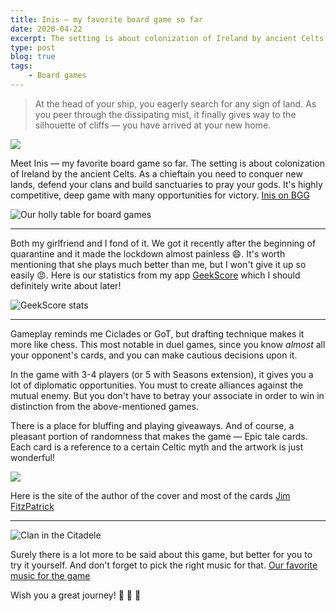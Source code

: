 ```yaml
---
title: Inis — my favorite board game so far
date: 2020-04-22
excerpt: The setting is about colonization of Ireland by ancient Celts. Being a chieftain, you need to conquest new lands, protect your clans and build sanctuaries to pray your gods
type: post
blog: true
tags:
    - Board games
---
```


> At the head of your ship, you eagerly search for any sign of land. As
> you peer through the dissipating mist, it finally gives way to the
> silhouette of cliffs — you have arrived at your new home.

![](https://cdn.1j1ju.com/thumbs/game-lg/medias/1b/d9/5c-inis-2018-cover.jpeg)

Meet Inis —  my favorite board game so far. The setting is about colonization of Ireland by the ancient Celts. As a chieftain you need to conquer new lands, defend your clans and build sanctuaries to pray your gods. It's highly competitive, deep game with many opportunities for victory.
 [Inis on BGG](https://boardgamegeek.com/boardgame/155821/inis)

![Our holly table for board games](https://i.ibb.co/FxZq6V0/IMG-20200419-180445-336.jpg)

---

Both my girlfriend and I fond of it. We got it recently after the beginning of quarantine and it made the lockdown almost painless 😄. It's worth mentioning that she plays much better than me, but I won't give it up so easily 😡. Here is our statistics from my app [GeekScore](https://geekscore.netlify.com/) which I should definitely write about later!

![GeekScore stats](https://i.ibb.co/P6SDCdg/Webp-net-resizeimage-1.jpg)

---

Gameplay reminds me Ciclades or GoT, but drafting technique makes it more like chess. This most notable in duel games, since you know *almost* all your opponent's cards, and you can make cautious decisions upon it. 

In the game with 3-4 players (or 5 with Seasons extension), it gives you a lot of diplomatic opportunities. You must to create alliances against the mutual enemy. But  you don't have to betray your associate in order to win in distinction from the above-mentioned games.

There is a place for bluffing and playing giveaways. And of course, a pleasant portion of randomness that makes the game — Epic tale cards. Each card is a reference to a certain Celtic myth and the artwork is just wonderful! 

![](https://images-cdn.asmodee.us/filer_public/db/47/db474f85-be6e-4b30-82ef-8f041e0ca0c2/ini01_card_deirdres-beauty.png)

Here is the site of the author of the cover and most of the cards [Jim FitzPatrick](https://www.jimfitzpatrick.com/)


---

![Clan in the Citadele](https://i.ibb.co/TgXgFWd/200033200856-33868.jpg)

Surely there is a lot more to be said about this game, but better for you to try it yourself. And don't forget to pick the right music for that.  [Our favorite music for the game ](https://www.youtube.com/watch?v=nVRqq947lNo)

Wish you a great journey!  🎲 🎲 🎲
